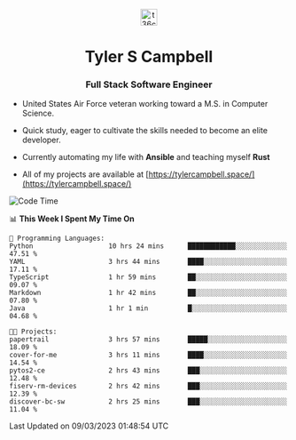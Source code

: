 <p align="center">
<a href="https://www.linkedin.com/in/t36campbell" target="blank"><img align="center" src="https://ik.imagekit.io/t36campbell/Portfolio/linkedin.png.original_m8bbGgPh6.png" alt="t36campbell" height="30" width="30" /></a>
</p>
<h1 align="center">Tyler S Campbell</h1>
<h3 align="center">Full Stack Software Engineer</h3>

* United States Air Force veteran working toward a M.S. in Computer Science.

* Quick study, eager to cultivate the skills needed to become an elite developer.

* Currently automating my life with **Ansible** and teaching myself **Rust**

* All of my projects are available at [https://tylercampbell.space/](https://tylercampbell.space/)

<!--START_SECTION:waka-->
![Code Time](http://img.shields.io/badge/Code%20Time-2%2C251%20hrs%2038%20mins-blue)

📊 **This Week I Spent My Time On** 

```text
💬 Programming Languages: 
Python                   10 hrs 24 mins      ████████████░░░░░░░░░░░░░   47.51 % 
YAML                     3 hrs 44 mins       ████░░░░░░░░░░░░░░░░░░░░░   17.11 % 
TypeScript               1 hr 59 mins        ██░░░░░░░░░░░░░░░░░░░░░░░   09.07 % 
Markdown                 1 hr 42 mins        ██░░░░░░░░░░░░░░░░░░░░░░░   07.80 % 
Java                     1 hr 1 min          █░░░░░░░░░░░░░░░░░░░░░░░░   04.68 % 

🐱‍💻 Projects: 
papertrail               3 hrs 57 mins       █████░░░░░░░░░░░░░░░░░░░░   18.09 % 
cover-for-me             3 hrs 11 mins       ████░░░░░░░░░░░░░░░░░░░░░   14.54 % 
pytos2-ce                2 hrs 43 mins       ███░░░░░░░░░░░░░░░░░░░░░░   12.48 % 
fiserv-rm-devices        2 hrs 42 mins       ███░░░░░░░░░░░░░░░░░░░░░░   12.39 % 
discover-bc-sw           2 hrs 25 mins       ███░░░░░░░░░░░░░░░░░░░░░░   11.04 % 
```


 Last Updated on 09/03/2023 01:48:54 UTC
<!--END_SECTION:waka-->
